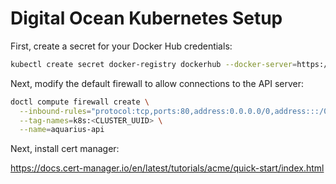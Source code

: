 # Digital Ocean Kubernetes Setup

First, create a secret for your Docker Hub credentials:

```bash
kubectl create secret docker-registry dockerhub --docker-server=https://index.docker.io/v1/ --docker-username=<USERNAME> --docker-password=<PASSWORD> --docker-email=<EMAIL>
```

Next, modify the default firewall to allow connections to the API server:

```bash
doctl compute firewall create \
  --inbound-rules="protocol:tcp,ports:80,address:0.0.0.0/0,address:::/0 protocol:tcp,ports:443,address:0.0.0.0/0,address:::/0" \
  --tag-names=k8s:<CLUSTER_UUID> \
  --name=aquarius-api
```

Next, install cert manager:

https://docs.cert-manager.io/en/latest/tutorials/acme/quick-start/index.html
